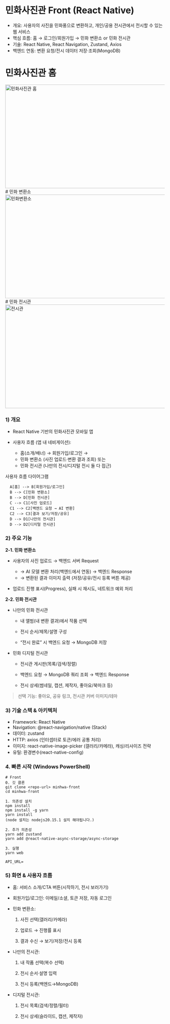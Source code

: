 # **민화사진관 Front (React Native)**
- 개요: 사용자의 사진을 민화풍으로 변환하고, 개인/공용 전시관에서 전시할 수 있는 웹 서비스
- 핵심 흐름: 홈 → 로그인/회원가입 → 민화 변환소 or 민화 전시관
- 기술: React Native, React Navigation, Zustand, Axios
- 백엔드 연동: 변환 요청/전시 데이터 저장·조회(MongoDB)

# 민화사진관 홈
<img width="720" height="328" alt="민화사진관 홈" src="https://github.com/user-attachments/assets/2dc0fab7-e8a7-4134-9d2d-23353c566f2e" />
# 민화 변환소
<img width="720" height="328" alt="민화변환소" src="https://github.com/user-attachments/assets/3c1cc6b3-9464-4501-a856-166fe9d2f46e" />
# 민화 전시관
<img width="720" height="328" alt="전시관" src="https://github.com/user-attachments/assets/2f42b5e1-4b38-4bc8-9eca-bc3cfbe1aa36" />



### 1) 개요

- React Native 기반의 민화사진관 모바일 앱

- 사용자 흐름 (앱 내 네비게이션):

  - 홈(소개/배너) → 회원가입/로그인 →
  - 민화 변환소 (사진 업로드·변환 결과 조회) 또는
  - 민화 전시관 (나만의 전시/디지털 전시 둘 다 접근)

사용자 흐름 다이어그램
```
  A[홈] --> B[회원가입/로그인]
  B --> C[민화 변환소]
  B --> D[민화 전시관]
  C --> C1[사진 업로드]
  C1 --> C2[백엔드 요청 → AI 변환]
  C2 --> C3[결과 보기/저장/공유]
  D --> D1[나만의 전시관]
  D --> D2[디지털 전시관]
```
### 2) 주요 기능
**2-1. 민화 변환소**

- 사용자의 사진 업로드 → 백엔드 서버 Request
  - → AI 모델 변환 처리(백엔드에서 연동) → 백엔드 Response
  - → 변환된 결과 이미지 출력 (저장/공유/전시 등록 버튼 제공)

- 업로드 진행 표시(Progress), 실패 시 재시도, 네트워크 예외 처리

**2-2. 민화 전시관**

- 나만의 민화 전시관

  - 내 앨범(내 변환 결과)에서 작품 선택
  
  - 전시 순서/제목/설명 구성
  
  - “전시 완료” 시 백엔드 요청 → MongoDB 저장

- 민화 디지털 전시관

  - 전시관 게시판(목록/검색/정렬)
  
  - 백엔드 요청 → MongoDB 쿼리 조회 → 백엔드 Response
  
  - 전시 상세(썸네일, 캡션, 제작자, 좋아요/북마크 등)

> 선택 기능: 좋아요, 공유 링크, 전시관 커버 이미지/테마



### 3) 기술 스택 & 아키텍처

- Framework: React Native
- Navigation: @react-navigation/native (Stack)
- 데이터: zustand
- HTTP: axios (인터셉터로 토큰/에러 공통 처리)
- 이미지: react-native-image-picker (갤러리/카메라), 캐싱/리사이즈 전략
- 유틸: 환경변수(react-native-config)

### 4. 빠른 시작 (Windows PowerShell)
```
# Front
0. 깃 클론
git clone <repo-url> minhwa-front
cd minhwa-front

1. 의존성 설치
npm install
npm install -g yarn
yarn install
(node 설치는 nodejs20.15.1 설치 해야됩니다.)

2. 추가 의존성
yarn add zustand
yarn add @react-native-async-storage/async-storage

3. 실행
yarn web

API_URL=
```

### 5) 화면 & 사용자 흐름

- 홈: 서비스 소개/CTA 버튼(시작하기, 전시 보러가기)

- 회원가입/로그인: 이메일/소셜, 토큰 저장, 자동 로그인

- 민화 변환소:

  1. 사진 선택(갤러리/카메라)
  
  2. 업로드 → 진행률 표시
  
  3. 결과 수신 → 보기/저장/전시 등록

- 나만의 전시관:

  1. 내 작품 선택(복수 선택)
  
  2. 전시 순서·설명 입력
  
  3. 전시 등록(백엔드→MongoDB)

- 디지털 전시관:

  1. 전시 목록(검색/정렬/필터)
  
  2. 전시 상세(슬라이드, 캡션, 제작자)

